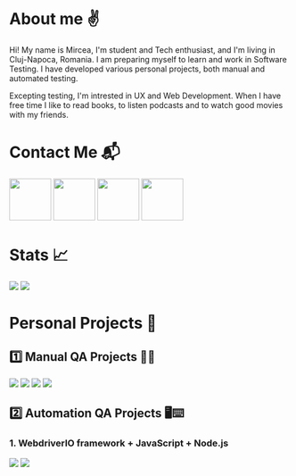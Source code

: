 # About me :v:

Hi! My name is Mircea, I'm student and Tech enthusiast, and I'm living in Cluj-Napoca, Romania. I am preparing myself to learn and work in Software Testing. I have developed various personal projects, both manual and automated testing. 

Excepting testing, I'm intrested in UX and Web Development. When I have free time I like to read books, to listen podcasts and to watch good movies with my friends.





# Contact Me :mailbox_with_mail:
<a href="https://www.linkedin.com/in/mirceamacarie/"><img src="https://user-images.githubusercontent.com/115346533/210137701-8de326f3-58e2-4d99-90da-5e10f17525a8.png" width="75" height= "75"/></a>     <a href="mailto:mirceagabriel.macarie@gmail.com"><img src="https://user-images.githubusercontent.com/115346533/210137858-75ba249f-b3b1-4a67-97d0-c3df6c828320.png" width="auto" height= "75"/></a>     <a href="https://www.facebook.com/mirceagabriel.macarie"><img src="https://user-images.githubusercontent.com/115346533/210137766-7aac843f-2d47-4a72-9072-bb965f9c2f06.png" width="75" height= "75"/></a>     <a href="https://join.skype.com/invite/OFa8f8uDbhZT"><img src="https://user-images.githubusercontent.com/115346533/210176058-0d9711dd-505e-455a-ad59-8d30f47ad815.png" width="auto" height= "75"/></a>





# Stats :chart_with_upwards_trend:
<a href="https://github.com/MirceaMacarie?tab=repositories"><img src="https://github-readme-stats.vercel.app/api?username=MirceaMacarie&count_private=true&show_icons=true&theme=gruvbox"/></a>     <a href="https://github.com/MirceaMacarie?tab=repositories"><img src="https://github-readme-stats.vercel.app/api/top-langs/?username=MirceaMacarie&layout=demo&theme=dark" align= "top"/></a>





# Personal Projects :open_file_folder:

## :one: Manual QA Projects :mag_right::lady_beetle:


<a href="https://github.com/MirceaMacarie/Test_Cases"><img src="https://github-readme-stats.vercel.app/api/pin?username=MirceaMacarie&repo=Test_Cases&theme=dark"/></a>     <a href="https://github.com/MirceaMacarie/Bug_Reports"><img src="https://github-readme-stats.vercel.app/api/pin?username=MirceaMacarie&repo=Bug_Reports&theme=dark"/></a>
<a href="https://github.com/MirceaMacarie/API_Testing"><img src="https://github-readme-stats.vercel.app/api/pin?username=MirceaMacarie&repo=API_Testing&theme=dark"/></a>     <a href="https://github.com/MirceaMacarie/SQL_Database_First_Project"><img src="https://github-readme-stats.vercel.app/api/pin?username=MirceaMacarie&repo=SQL_Database_First_Project&theme=dark"/></a>

## :two: Automation QA Projects :desktop_computer::keyboard:
### **1. WebdriverIO framework + JavaScript + Node.js**

<a href="https://github.com/MirceaMacarie/First_Automation_Test"><img src="https://github-readme-stats.vercel.app/api/pin?username=MirceaMacarie&repo=First_Automation_Test&theme=dark"/></a>     <a href="https://github.com/MirceaMacarie/Academic_Info_Automation_Test"><img src="https://github-readme-stats.vercel.app/api/pin?username=MirceaMacarie&repo=Academic_Info_Automation_Test&theme=dark"/></a>



